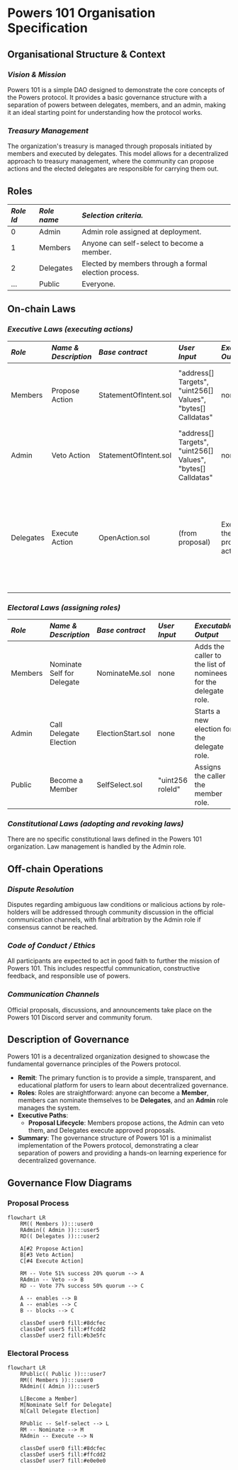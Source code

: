 # Powers 101 Organisation Specification

## Organisational Structure & Context

### *Vision & Mission*

Powers 101 is a simple DAO designed to demonstrate the core concepts of the Powers protocol. It provides a basic governance structure with a separation of powers between delegates, members, and an admin, making it an ideal starting point for understanding how the protocol works.

### *Treasury Management*

The organization's treasury is managed through proposals initiated by members and executed by delegates. This model allows for a decentralized approach to treasury management, where the community can propose actions and the elected delegates are responsible for carrying them out.

## Roles

| *Role Id* | *Role name* | *Selection criteria.* |
| :--- | :--- | :--- |
| 0 | Admin | Admin role assigned at deployment. |
| 1 | Members | Anyone can self-select to become a member. |
| 2 | Delegates | Elected by members through a formal election process. |
| … | Public | Everyone. |

## On-chain Laws

### *Executive Laws (executing actions)*

| *Role* | *Name & Description* | *Base contract* | *User Input* | *Executable Output* | *Conditions* |
| :--- | :--- | :--- | :--- | :--- | :--- |
| Members | Propose Action | StatementOfIntent.sol | "address[] Targets", "uint256[] Values", "bytes[] Calldatas" | none | 51% success, 20% quorum, 5 minute voting period |
| Admin | Veto Action | StatementOfIntent.sol | "address[] Targets", "uint256[] Values", "bytes[] Calldatas" | none | Proposal must exist |
| Delegates | Execute Action | OpenAction.sol | (from proposal) | Executes the proposed action | 77% success, 50% quorum, 5 minute voting period, 3 minute delay, proposal must exist, not vetoed |

### *Electoral Laws (assigning roles)*

| *Role* | *Name & Description* | *Base contract* | *User Input* | *Executable Output* | *Conditions* |
| :--- | :--- | :--- | :--- | :--- | :--- |
| Members | Nominate Self for Delegate | NominateMe.sol | none | Adds the caller to the list of nominees for the delegate role. | Caller must be a member. |
| Admin | Call Delegate Election | ElectionStart.sol | none | Starts a new election for the delegate role. | Admin only. |
| Public | Become a Member | SelfSelect.sol | "uint256 roleId" | Assigns the caller the member role. | Public access, 25 block throttle. |

### *Constitutional Laws (adopting and revoking laws)*

There are no specific constitutional laws defined in the Powers 101 organization. Law management is handled by the Admin role.

## Off-chain Operations

### *Dispute Resolution*

Disputes regarding ambiguous law conditions or malicious actions by role-holders will be addressed through community discussion in the official communication channels, with final arbitration by the Admin role if consensus cannot be reached.

### *Code of Conduct / Ethics*

All participants are expected to act in good faith to further the mission of Powers 101. This includes respectful communication, constructive feedback, and responsible use of powers.

### *Communication Channels*

Official proposals, discussions, and announcements take place on the Powers 101 Discord server and community forum.

## Description of Governance

Powers 101 is a decentralized organization designed to showcase the fundamental governance principles of the Powers protocol.

  * **Remit**: The primary function is to provide a simple, transparent, and educational platform for users to learn about decentralized governance.
  * **Roles**: Roles are straightforward: anyone can become a **Member**, members can nominate themselves to be **Delegates**, and an **Admin** role manages the system.
  * **Executive Paths**:
      - **Proposal Lifecycle**: Members propose actions, the Admin can veto them, and Delegates execute approved proposals.
  * **Summary**: The governance structure of Powers 101 is a minimalist implementation of the Powers protocol, demonstrating a clear separation of powers and providing a hands-on learning experience for decentralized governance.

## Governance Flow Diagrams

### Proposal Process

```mermaid
flowchart LR
    RM(( Members )):::user0
    RAdmin(( Admin )):::user5
    RD(( Delegates )):::user2

    A[#2 Propose Action]
    B[#3 Veto Action]
    C[#4 Execute Action]

    RM -- Vote 51% success 20% quorum --> A
    RAdmin -- Veto --> B
    RD -- Vote 77% success 50% quorum --> C

    A -- enables --> B
    A -- enables --> C
    B -- blocks --> C

    classDef user0 fill:#8dcfec
    classDef user5 fill:#ffcdd2
    classDef user2 fill:#b3e5fc
```

### Electoral Process

```mermaid
flowchart LR
    RPublic(( Public )):::user7
    RM(( Members )):::user0
    RAdmin(( Admin )):::user5

    L[Become a Member]
    M[Nominate Self for Delegate]
    N[Call Delegate Election]

    RPublic -- Self-select --> L
    RM -- Nominate --> M
    RAdmin -- Execute --> N

    classDef user0 fill:#8dcfec
    classDef user5 fill:#ffcdd2
    classDef user7 fill:#e0e0e0
```